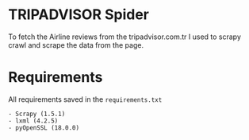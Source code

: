 # TRIPADVISOR Spider

To fetch the Airline reviews from the tripadvisor.com.tr
I used to scrapy crawl and scrape the data from the page.

# Requirements
All requirements saved in the `requirements.txt`

    - Scrapy (1.5.1)
    - lxml (4.2.5)
    - pyOpenSSL (18.0.0)
